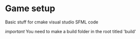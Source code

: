 # Game setup

Basic stuff for cmake visual studio SFML code


*important*
You need to make a build folder in the root titled 'build'